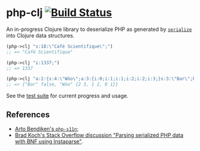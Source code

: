 # php-clj [![Build Status](https://travis-ci.org/mudge/php-clj.png?branch=master)](https://travis-ci.org/mudge/php-clj)

An in-progress Clojure library to deserialize PHP as generated by
[`serialize`](http://php.net/manual/en/function.serialize.php) into Clojure
data structures.

```clojure
(php->clj "s:18:\"Café Scientifique\";")
;; => "Café Scientifique"

(php->clj "i:1337;")
;; => 1337

(php->clj "a:2:{s:4:\"Wöo\";a:3:{i:0;i:1;i:1;i:2;i:2;i:3;}s:3:\"Bar\";b:0;}")
;; => {"Bar" false, "Wöo" {2 3, 1 2, 0 1}}
```

See the [test
suite](https://github.com/mudge/php-clj/blob/master/test/php_clj/t_core.clj)
for current progress and usage.

## References

* [Arto Bendiken's `php-s11n`](http://wiki.call-cc.org/eggref/4/php-s11n);
* [Brad Koch's Stack Overflow discussion "Parsing serialized PHP data with BNF
  using
  Instaparse"](http://stackoverflow.com/questions/18518499/parsing-serialized-php-data-with-bnf-using-instaparse).

